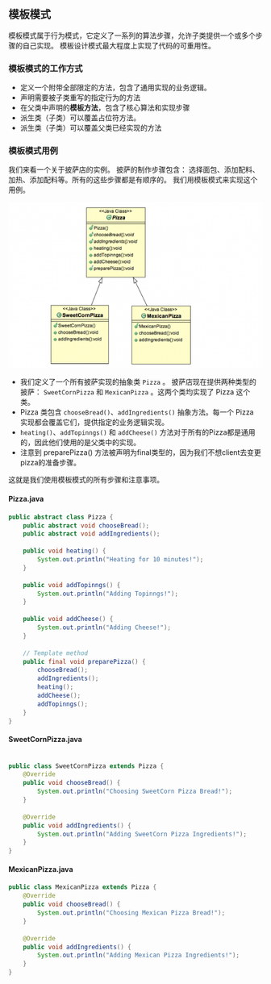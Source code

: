 ## 模板模式

模板模式属于行为模式，它定义了一系列的算法步骤，允许子类提供一个或多个步骤的自己实现。
模板设计模式最大程度上实现了代码的可重用性。

### 模板模式的工作方式

- 定义一个附带全部限定的方法，包含了通用实现的业务逻辑。
- 声明需要被子类重写的指定行为的方法
- 在父类中声明的**模板方法**，包含了核心算法和实现步骤
- 派生类（子类）可以覆盖占位符方法。
- 派生类（子类）可以覆盖父类已经实现的方法

### 模板模式用例

我们来看一个关于披萨店的实例。
披萨的制作步骤包含：
选择面包、添加配料、加热、添加配料等。所有的这些步骤都是有顺序的。
我们用模板模式来实现这个用例。

![模板模式类图](Template-Method-Design-Pattern-Example-620x406.png)

- 我们定义了一个所有披萨实现的抽象类 ```Pizza``` 。 披萨店现在提供两种类型的披萨： ```SweetCornPizza``` 和 ```MexicanPizza``` 。这两个类均实现了 Pizza 这个类。
- Pizza 类包含 ```chooseBread()```、```addIngredients()``` 抽象方法。每一个 Pizza 实现都会覆盖它们，提供指定的业务逻辑实现。
- ```heating()```、```addTopinngs()``` 和 ```addCheese()``` 方法对于所有的Pizza都是通用的，因此他们使用的是父类中的实现。
- 注意到  preparePizza() 方法被声明为final类型的，因为我们不想client去变更pizza的准备步骤。

这就是我们使用模板模式的所有步骤和注意事项。

#### Pizza.java

```java
public abstract class Pizza {
	public abstract void chooseBread();
	public abstract void addIngredients();

	public void heating() {
		System.out.println("Heating for 10 minutes!");
	}

	public void addTopinngs() {
		System.out.println("Adding Topinngs!");
	}

	public void addCheese() {
		System.out.println("Adding Cheese!");
	}

	// Template method
	public final void preparePizza() {
		chooseBread();
		addIngredients();
		heating();
		addCheese();
		addTopinngs();
	}
}

```


#### SweetCornPizza.java

```java

public class SweetCornPizza extends Pizza {
	@Override
	public void chooseBread() {
		System.out.println("Choosing SweetCorn Pizza Bread!");
	}

	@Override
	public void addIngredients() {
		System.out.println("Adding SweetCorn Pizza Ingredients!");
	}
}
```


#### MexicanPizza.java

```java
public class MexicanPizza extends Pizza {
	@Override
	public void chooseBread() {
		System.out.println("Choosing Mexican Pizza Bread!");
	}

	@Override
	public void addIngredients() {
		System.out.println("Adding Mexican Pizza Ingredients!");
	}
}

```


